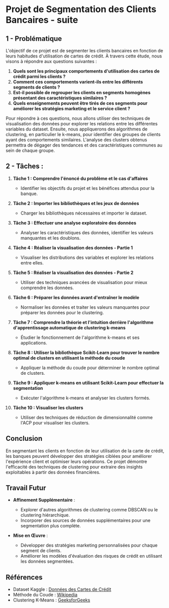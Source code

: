# Projet de Segmentation des Clients Bancaires - suite

## 1 - Problématique

L'objectif de ce projet est de segmenter les clients bancaires en fonction de leurs habitudes d'utilisation de cartes de crédit. À travers cette étude, nous visons à répondre aux questions suivantes :

1. **Quels sont les principaux comportements d'utilisation des cartes de crédit parmi les clients ?**
2. **Comment ces comportements varient-ils entre les différents segments de clients ?**
3. **Est-il possible de regrouper les clients en segments homogènes présentant des caractéristiques similaires ?**
4. **Quels enseignements peuvent être tirés de ces segments pour améliorer les stratégies marketing et le service client ?**

Pour répondre à ces questions, nous allons utiliser des techniques de visualisation des données pour explorer les relations entre les différentes variables du dataset. Ensuite, nous appliquerons des algorithmes de clustering, en particulier le k-means, pour identifier des groupes de clients ayant des comportements similaires. L'analyse des clusters obtenus permettra de dégager des tendances et des caractéristiques communes au sein de chaque groupe.

## 2 - Tâches :

1. **Tâche 1 : Comprendre l'énoncé du problème et le cas d'affaires**
   - Identifier les objectifs du projet et les bénéfices attendus pour la banque.

2. **Tâche 2 : Importer les bibliothèques et les jeux de données**
   - Charger les bibliothèques nécessaires et importer le dataset.

3. **Tâche 3 : Effectuer une analyse exploratoire des données**
   - Analyser les caractéristiques des données, identifier les valeurs manquantes et les doublons.

4. **Tâche 4 : Réaliser la visualisation des données - Partie 1**
   - Visualiser les distributions des variables et explorer les relations entre elles.

5. **Tâche 5 : Réaliser la visualisation des données - Partie 2**
   - Utiliser des techniques avancées de visualisation pour mieux comprendre les données.

6. **Tâche 6 : Préparer les données avant d'entraîner le modèle**
   - Normaliser les données et traiter les valeurs manquantes pour préparer les données pour le clustering.

7. **Tâche 7 : Comprendre la théorie et l'intuition derrière l'algorithme d'apprentissage automatique de clustering k-means**
   - Étudier le fonctionnement de l'algorithme k-means et ses applications.

8. **Tâche 8 : Utiliser la bibliothèque Scikit-Learn pour trouver le nombre optimal de clusters en utilisant la méthode du coude**
   - Appliquer la méthode du coude pour déterminer le nombre optimal de clusters.

9. **Tâche 9 : Appliquer k-means en utilisant Scikit-Learn pour effectuer la segmentation**
   - Exécuter l'algorithme k-means et analyser les clusters formés.

10. **Tâche 10 : Visualiser les clusters**
    - Utiliser des techniques de réduction de dimensionnalité comme l'ACP pour visualiser les clusters.

## Conclusion

En segmentant les clients en fonction de leur utilisation de la carte de crédit, les banques peuvent développer des stratégies ciblées pour améliorer l'expérience client et optimiser leurs opérations. Ce projet démontre l'efficacité des techniques de clustering pour extraire des insights exploitables à partir des données financières.

## Travail Futur

- **Affinement Supplémentaire** :
  - Explorer d'autres algorithmes de clustering comme DBSCAN ou le clustering hiérarchique.
  - Incorporer des sources de données supplémentaires pour une segmentation plus complète.

- **Mise en Œuvre** :
  - Développer des stratégies marketing personnalisées pour chaque segment de clients.
  - Améliorer les modèles d'évaluation des risques de crédit en utilisant les données segmentées.

## Références

- Dataset Kaggle : [Données des Cartes de Crédit](https://www.kaggle.com/arjunbhasin2013/ccdata)
- Méthode du Coude : [Wikipedia](https://en.wikipedia.org/wiki/Elbow_method_(clustering))
- Clustering K-Means : [GeeksforGeeks](https://www.geeksforgeeks.org/elbow-method-for-optimal-value-of-k-in-kmeans/)

```
